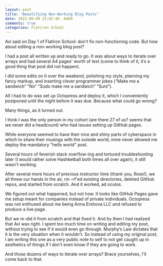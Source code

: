 ```yaml
---
layout: post
title: "Beautifying Non-Working Blog Posts"
date: 2015-06-09 22:02:40 -0400
comments: true
categories: Flatiron School
---
```


Avi said on Day 1 of Flatiron School: don't fix non-functioning code. But how about editing a non-working blog post?

I had a post all written up and ready to go. It was about ways to iterate over arrays and had several A4 pages' worth of text (come to think of it, it’s a good thing that post did not happen).

I did some edits on it over the weekend, polishing my style, planning my fancy markup, and inserting clever programmer jokes  (“Make me a sandwich” “No” “Sudo make me a sandwich” “Sure”).

All I had to do was set up Octopress and deploy it, which I conveniently postponed until the night before it was due. Because what could go wrong? 

Many things, as it turned out.

I think I was the only person in my cohort (are there 27 of us? seems that we never did a headcount) who had issues setting up GitHub pages. 

While everyone seemed to have their nice and shiny parts of cyberspace in which to share their musings with the outside world, mine never allowed me deploy the mandatory "hello world" post. 

Several hours of feverish stack overflow-ing and tortured troubleshooting later (I would rather solve Hashketball both times all over again), it still wasn't working. 

After several more hours of precious instructor time (thank you, Rose!), we all threw our hands in the air, rm -rf'ed existing directories, deleted GitHub repos, and started from scratch. And it worked, ad oculos.

We figured out what happened, but not how. It looks like GitHub Pages gave me setup meant for companies instead of private individuals. Octopress was not enthused about me being Anna Ershova LLC and refused to produce a live page.

But we re-did it from scratch and that fixed it. And by then I had realized that Avi was right. I spent too much time on writing and editing my post, without trying to see if it would even go through. Murphy’s Law dictates that it is the very situation when it wouldn’t.  So instead of using my original post, I am writing this one as a very public note to self to not get caught up in aesthetics of things if I don't even know if they are going to work.

And those dozens of ways to iterate over arrays? Brace yourselves, I'll come back to that.